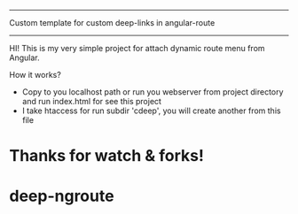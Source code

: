 *****************************************************************
Custom template for custom deep-links in angular-route
*****************************************************************

HI! This is my very simple project for attach dynamic route menu from Angular.

How it works?
- Copy to you localhost path or run you webserver from project directory and run index.html for see this project
- I take htaccess for run subdir 'cdeep', you will create another from this file

Thanks for watch & forks!
=======
# deep-ngroute
